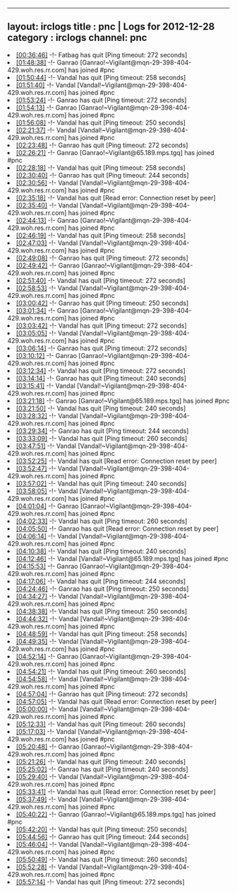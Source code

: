 
---
layout: irclogs
title : pnc | Logs for 2012-12-28
category : irclogs
channel: pnc
---
<li class="logitem"><a href="#00:36:46" name="00:36:46" class="time">[00:36:46]</a> -!- <span class="quit">Fatbag</span> has quit [Ping timeout: 272 seconds] </li>
<li class="logitem"><a href="#01:48:38" name="01:48:38" class="time">[01:48:38]</a> -!- <span class="join">Ganrao</span> [Ganrao!~Vigilant@mqn-29-398-404-429.woh.res.rr.com] has joined #pnc </li>
<li class="logitem"><a href="#01:50:44" name="01:50:44" class="time">[01:50:44]</a> -!- <span class="quit">Vandal</span> has quit [Ping timeout: 258 seconds] </li>
<li class="logitem"><a href="#01:51:40" name="01:51:40" class="time">[01:51:40]</a> -!- <span class="join">Vandal</span> [Vandal!~Vigilant@mqn-29-398-404-429.woh.res.rr.com] has joined #pnc </li>
<li class="logitem"><a href="#01:53:24" name="01:53:24" class="time">[01:53:24]</a> -!- <span class="quit">Ganrao</span> has quit [Ping timeout: 272 seconds] </li>
<li class="logitem"><a href="#01:54:13" name="01:54:13" class="time">[01:54:13]</a> -!- <span class="join">Ganrao</span> [Ganrao!~Vigilant@mqn-29-398-404-429.woh.res.rr.com] has joined #pnc </li>
<li class="logitem"><a href="#01:56:08" name="01:56:08" class="time">[01:56:08]</a> -!- <span class="quit">Vandal</span> has quit [Ping timeout: 250 seconds] </li>
<li class="logitem"><a href="#02:21:37" name="02:21:37" class="time">[02:21:37]</a> -!- <span class="join">Vandal</span> [Vandal!~Vigilant@mqn-29-398-404-429.woh.res.rr.com] has joined #pnc </li>
<li class="logitem"><a href="#02:23:48" name="02:23:48" class="time">[02:23:48]</a> -!- <span class="quit">Ganrao</span> has quit [Ping timeout: 272 seconds] </li>
<li class="logitem"><a href="#02:26:21" name="02:26:21" class="time">[02:26:21]</a> -!- <span class="join">Ganrao</span> [Ganrao!~Vigilant@65.189.mps.tgq] has joined #pnc </li>
<li class="logitem"><a href="#02:28:18" name="02:28:18" class="time">[02:28:18]</a> -!- <span class="quit">Vandal</span> has quit [Ping timeout: 258 seconds] </li>
<li class="logitem"><a href="#02:30:40" name="02:30:40" class="time">[02:30:40]</a> -!- <span class="quit">Ganrao</span> has quit [Ping timeout: 244 seconds] </li>
<li class="logitem"><a href="#02:30:56" name="02:30:56" class="time">[02:30:56]</a> -!- <span class="join">Vandal</span> [Vandal!~Vigilant@mqn-29-398-404-429.woh.res.rr.com] has joined #pnc </li>
<li class="logitem"><a href="#02:35:18" name="02:35:18" class="time">[02:35:18]</a> -!- <span class="quit">Vandal</span> has quit [Read error: Connection reset by peer] </li>
<li class="logitem"><a href="#02:35:40" name="02:35:40" class="time">[02:35:40]</a> -!- <span class="join">Vandal</span> [Vandal!~Vigilant@mqn-29-398-404-429.woh.res.rr.com] has joined #pnc </li>
<li class="logitem"><a href="#02:44:13" name="02:44:13" class="time">[02:44:13]</a> -!- <span class="join">Ganrao</span> [Ganrao!~Vigilant@mqn-29-398-404-429.woh.res.rr.com] has joined #pnc </li>
<li class="logitem"><a href="#02:46:19" name="02:46:19" class="time">[02:46:19]</a> -!- <span class="quit">Vandal</span> has quit [Ping timeout: 258 seconds] </li>
<li class="logitem"><a href="#02:47:03" name="02:47:03" class="time">[02:47:03]</a> -!- <span class="join">Vandal</span> [Vandal!~Vigilant@mqn-29-398-404-429.woh.res.rr.com] has joined #pnc </li>
<li class="logitem"><a href="#02:49:08" name="02:49:08" class="time">[02:49:08]</a> -!- <span class="quit">Ganrao</span> has quit [Ping timeout: 272 seconds] </li>
<li class="logitem"><a href="#02:49:42" name="02:49:42" class="time">[02:49:42]</a> -!- <span class="join">Ganrao</span> [Ganrao!~Vigilant@mqn-29-398-404-429.woh.res.rr.com] has joined #pnc </li>
<li class="logitem"><a href="#02:51:40" name="02:51:40" class="time">[02:51:40]</a> -!- <span class="quit">Vandal</span> has quit [Ping timeout: 272 seconds] </li>
<li class="logitem"><a href="#02:58:53" name="02:58:53" class="time">[02:58:53]</a> -!- <span class="join">Vandal</span> [Vandal!~Vigilant@mqn-29-398-404-429.woh.res.rr.com] has joined #pnc </li>
<li class="logitem"><a href="#03:00:42" name="03:00:42" class="time">[03:00:42]</a> -!- <span class="quit">Ganrao</span> has quit [Ping timeout: 250 seconds] </li>
<li class="logitem"><a href="#03:01:34" name="03:01:34" class="time">[03:01:34]</a> -!- <span class="join">Ganrao</span> [Ganrao!~Vigilant@mqn-29-398-404-429.woh.res.rr.com] has joined #pnc </li>
<li class="logitem"><a href="#03:03:42" name="03:03:42" class="time">[03:03:42]</a> -!- <span class="quit">Vandal</span> has quit [Ping timeout: 272 seconds] </li>
<li class="logitem"><a href="#03:05:05" name="03:05:05" class="time">[03:05:05]</a> -!- <span class="join">Vandal</span> [Vandal!~Vigilant@mqn-29-398-404-429.woh.res.rr.com] has joined #pnc </li>
<li class="logitem"><a href="#03:06:14" name="03:06:14" class="time">[03:06:14]</a> -!- <span class="quit">Ganrao</span> has quit [Ping timeout: 272 seconds] </li>
<li class="logitem"><a href="#03:10:12" name="03:10:12" class="time">[03:10:12]</a> -!- <span class="join">Ganrao</span> [Ganrao!~Vigilant@mqn-29-398-404-429.woh.res.rr.com] has joined #pnc </li>
<li class="logitem"><a href="#03:12:34" name="03:12:34" class="time">[03:12:34]</a> -!- <span class="quit">Vandal</span> has quit [Ping timeout: 272 seconds] </li>
<li class="logitem"><a href="#03:14:14" name="03:14:14" class="time">[03:14:14]</a> -!- <span class="quit">Ganrao</span> has quit [Ping timeout: 240 seconds] </li>
<li class="logitem"><a href="#03:15:41" name="03:15:41" class="time">[03:15:41]</a> -!- <span class="join">Vandal</span> [Vandal!~Vigilant@mqn-29-398-404-429.woh.res.rr.com] has joined #pnc </li>
<li class="logitem"><a href="#03:21:18" name="03:21:18" class="time">[03:21:18]</a> -!- <span class="join">Ganrao</span> [Ganrao!~Vigilant@65.189.mps.tgq] has joined #pnc </li>
<li class="logitem"><a href="#03:21:50" name="03:21:50" class="time">[03:21:50]</a> -!- <span class="quit">Vandal</span> has quit [Ping timeout: 240 seconds] </li>
<li class="logitem"><a href="#03:28:32" name="03:28:32" class="time">[03:28:32]</a> -!- <span class="join">Vandal</span> [Vandal!~Vigilant@mqn-29-398-404-429.woh.res.rr.com] has joined #pnc </li>
<li class="logitem"><a href="#03:29:34" name="03:29:34" class="time">[03:29:34]</a> -!- <span class="quit">Ganrao</span> has quit [Ping timeout: 244 seconds] </li>
<li class="logitem"><a href="#03:33:09" name="03:33:09" class="time">[03:33:09]</a> -!- <span class="quit">Vandal</span> has quit [Ping timeout: 260 seconds] </li>
<li class="logitem"><a href="#03:47:51" name="03:47:51" class="time">[03:47:51]</a> -!- <span class="join">Vandal</span> [Vandal!~Vigilant@mqn-29-398-404-429.woh.res.rr.com] has joined #pnc </li>
<li class="logitem"><a href="#03:52:25" name="03:52:25" class="time">[03:52:25]</a> -!- <span class="quit">Vandal</span> has quit [Read error: Connection reset by peer] </li>
<li class="logitem"><a href="#03:52:47" name="03:52:47" class="time">[03:52:47]</a> -!- <span class="join">Vandal</span> [Vandal!~Vigilant@mqn-29-398-404-429.woh.res.rr.com] has joined #pnc </li>
<li class="logitem"><a href="#03:57:02" name="03:57:02" class="time">[03:57:02]</a> -!- <span class="quit">Vandal</span> has quit [Ping timeout: 240 seconds] </li>
<li class="logitem"><a href="#03:58:05" name="03:58:05" class="time">[03:58:05]</a> -!- <span class="join">Vandal</span> [Vandal!~Vigilant@mqn-29-398-404-429.woh.res.rr.com] has joined #pnc </li>
<li class="logitem"><a href="#04:01:04" name="04:01:04" class="time">[04:01:04]</a> -!- <span class="join">Ganrao</span> [Ganrao!~Vigilant@mqn-29-398-404-429.woh.res.rr.com] has joined #pnc </li>
<li class="logitem"><a href="#04:02:33" name="04:02:33" class="time">[04:02:33]</a> -!- <span class="quit">Vandal</span> has quit [Ping timeout: 260 seconds] </li>
<li class="logitem"><a href="#04:05:50" name="04:05:50" class="time">[04:05:50]</a> -!- <span class="quit">Ganrao</span> has quit [Read error: Connection reset by peer] </li>
<li class="logitem"><a href="#04:06:14" name="04:06:14" class="time">[04:06:14]</a> -!- <span class="join">Vandal</span> [Vandal!~Vigilant@mqn-29-398-404-429.woh.res.rr.com] has joined #pnc </li>
<li class="logitem"><a href="#04:10:38" name="04:10:38" class="time">[04:10:38]</a> -!- <span class="quit">Vandal</span> has quit [Ping timeout: 240 seconds] </li>
<li class="logitem"><a href="#04:12:46" name="04:12:46" class="time">[04:12:46]</a> -!- <span class="join">Vandal</span> [Vandal!~Vigilant@65.189.mps.tgq] has joined #pnc </li>
<li class="logitem"><a href="#04:15:53" name="04:15:53" class="time">[04:15:53]</a> -!- <span class="join">Ganrao</span> [Ganrao!~Vigilant@mqn-29-398-404-429.woh.res.rr.com] has joined #pnc </li>
<li class="logitem"><a href="#04:17:06" name="04:17:06" class="time">[04:17:06]</a> -!- <span class="quit">Vandal</span> has quit [Ping timeout: 244 seconds] </li>
<li class="logitem"><a href="#04:24:46" name="04:24:46" class="time">[04:24:46]</a> -!- <span class="quit">Ganrao</span> has quit [Ping timeout: 250 seconds] </li>
<li class="logitem"><a href="#04:34:27" name="04:34:27" class="time">[04:34:27]</a> -!- <span class="join">Vandal</span> [Vandal!~Vigilant@mqn-29-398-404-429.woh.res.rr.com] has joined #pnc </li>
<li class="logitem"><a href="#04:38:38" name="04:38:38" class="time">[04:38:38]</a> -!- <span class="quit">Vandal</span> has quit [Ping timeout: 250 seconds] </li>
<li class="logitem"><a href="#04:44:32" name="04:44:32" class="time">[04:44:32]</a> -!- <span class="join">Vandal</span> [Vandal!~Vigilant@mqn-29-398-404-429.woh.res.rr.com] has joined #pnc </li>
<li class="logitem"><a href="#04:48:59" name="04:48:59" class="time">[04:48:59]</a> -!- <span class="quit">Vandal</span> has quit [Ping timeout: 258 seconds] </li>
<li class="logitem"><a href="#04:49:35" name="04:49:35" class="time">[04:49:35]</a> -!- <span class="join">Vandal</span> [Vandal!~Vigilant@mqn-29-398-404-429.woh.res.rr.com] has joined #pnc </li>
<li class="logitem"><a href="#04:52:14" name="04:52:14" class="time">[04:52:14]</a> -!- <span class="join">Ganrao</span> [Ganrao!~Vigilant@mqn-29-398-404-429.woh.res.rr.com] has joined #pnc </li>
<li class="logitem"><a href="#04:54:21" name="04:54:21" class="time">[04:54:21]</a> -!- <span class="quit">Vandal</span> has quit [Ping timeout: 260 seconds] </li>
<li class="logitem"><a href="#04:54:58" name="04:54:58" class="time">[04:54:58]</a> -!- <span class="join">Vandal</span> [Vandal!~Vigilant@mqn-29-398-404-429.woh.res.rr.com] has joined #pnc </li>
<li class="logitem"><a href="#04:57:04" name="04:57:04" class="time">[04:57:04]</a> -!- <span class="quit">Ganrao</span> has quit [Ping timeout: 272 seconds] </li>
<li class="logitem"><a href="#04:57:05" name="04:57:05" class="time">[04:57:05]</a> -!- <span class="quit">Vandal</span> has quit [Read error: Connection reset by peer] </li>
<li class="logitem"><a href="#05:00:00" name="05:00:00" class="time">[05:00:00]</a> -!- <span class="join">Vandal</span> [Vandal!~Vigilant@mqn-29-398-404-429.woh.res.rr.com] has joined #pnc </li>
<li class="logitem"><a href="#05:12:33" name="05:12:33" class="time">[05:12:33]</a> -!- <span class="quit">Vandal</span> has quit [Ping timeout: 260 seconds] </li>
<li class="logitem"><a href="#05:17:03" name="05:17:03" class="time">[05:17:03]</a> -!- <span class="join">Vandal</span> [Vandal!~Vigilant@mqn-29-398-404-429.woh.res.rr.com] has joined #pnc </li>
<li class="logitem"><a href="#05:20:48" name="05:20:48" class="time">[05:20:48]</a> -!- <span class="join">Ganrao</span> [Ganrao!~Vigilant@mqn-29-398-404-429.woh.res.rr.com] has joined #pnc </li>
<li class="logitem"><a href="#05:21:26" name="05:21:26" class="time">[05:21:26]</a> -!- <span class="quit">Vandal</span> has quit [Ping timeout: 240 seconds] </li>
<li class="logitem"><a href="#05:25:02" name="05:25:02" class="time">[05:25:02]</a> -!- <span class="quit">Ganrao</span> has quit [Ping timeout: 240 seconds] </li>
<li class="logitem"><a href="#05:29:40" name="05:29:40" class="time">[05:29:40]</a> -!- <span class="join">Vandal</span> [Vandal!~Vigilant@mqn-29-398-404-429.woh.res.rr.com] has joined #pnc </li>
<li class="logitem"><a href="#05:33:41" name="05:33:41" class="time">[05:33:41]</a> -!- <span class="quit">Vandal</span> has quit [Read error: Connection reset by peer] </li>
<li class="logitem"><a href="#05:37:49" name="05:37:49" class="time">[05:37:49]</a> -!- <span class="join">Vandal</span> [Vandal!~Vigilant@mqn-29-398-404-429.woh.res.rr.com] has joined #pnc </li>
<li class="logitem"><a href="#05:40:22" name="05:40:22" class="time">[05:40:22]</a> -!- <span class="join">Ganrao</span> [Ganrao!~Vigilant@65.189.mps.tgq] has joined #pnc </li>
<li class="logitem"><a href="#05:42:20" name="05:42:20" class="time">[05:42:20]</a> -!- <span class="quit">Vandal</span> has quit [Ping timeout: 250 seconds] </li>
<li class="logitem"><a href="#05:44:56" name="05:44:56" class="time">[05:44:56]</a> -!- <span class="quit">Ganrao</span> has quit [Ping timeout: 244 seconds] </li>
<li class="logitem"><a href="#05:46:04" name="05:46:04" class="time">[05:46:04]</a> -!- <span class="join">Vandal</span> [Vandal!~Vigilant@mqn-29-398-404-429.woh.res.rr.com] has joined #pnc </li>
<li class="logitem"><a href="#05:50:49" name="05:50:49" class="time">[05:50:49]</a> -!- <span class="quit">Vandal</span> has quit [Ping timeout: 260 seconds] </li>
<li class="logitem"><a href="#05:52:28" name="05:52:28" class="time">[05:52:28]</a> -!- <span class="join">Vandal</span> [Vandal!~Vigilant@mqn-29-398-404-429.woh.res.rr.com] has joined #pnc </li>
<li class="logitem"><a href="#05:57:14" name="05:57:14" class="time">[05:57:14]</a> -!- <span class="quit">Vandal</span> has quit [Ping timeout: 272 seconds] </li>


